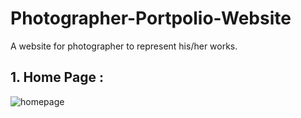 # Photographer-Portpolio-Website
A website for photographer to represent his/her works.

## 1. Home Page :
![homepage](https://raw.githubusercontent.com/divyakelaskar/Portpolio-Website/master/homepage.png)
